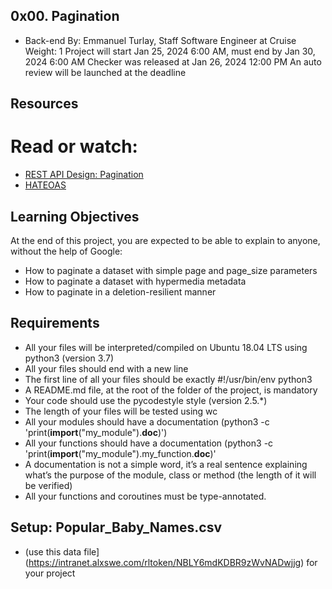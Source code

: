 ## 0x00. Pagination
 * Back-end
 By: Emmanuel Turlay, Staff Software Engineer at Cruise
 Weight: 1
 Project will start Jan 25, 2024 6:00 AM, must end by Jan 30, 2024 6:00 AM
 Checker was released at Jan 26, 2024 12:00 PM
 An auto review will be launched at the deadline
  

## Resources
# Read or watch:

 * [REST API Design: Pagination](https://intranet.alxswe.com/rltoken/7Kdzi9CH1LdSfNQ4RaJUQw)
 * [HATEOAS](https://intranet.alxswe.com/rltoken/tfzcEbTSdMYSYxsspJH_oA)

## Learning Objectives
At the end of this project, you are expected to be able to explain to anyone, without the help of Google:

 * How to paginate a dataset with simple page and page_size parameters
 * How to paginate a dataset with hypermedia metadata
 * How to paginate in a deletion-resilient manner

## Requirements
 * All your files will be interpreted/compiled on Ubuntu 18.04 LTS using python3 (version 3.7)
 * All your files should end with a new line
 * The first line of all your files should be exactly #!/usr/bin/env python3
 * A README.md file, at the root of the folder of the project, is mandatory
 * Your code should use the pycodestyle style (version 2.5.*)
 * The length of your files will be tested using wc
 * All your modules should have a documentation (python3 -c 'print(__import__("my_module").__doc__)')
 * All your functions should have a documentation (python3 -c 'print(__import__("my_module").my_function.__doc__)'
 * A documentation is not a simple word, it’s a real sentence explaining what’s the purpose of the  module, class or method (the length of it will be verified)
 * All your functions and coroutines must be type-annotated.
## Setup: Popular_Baby_Names.csv
 * (use this data file](https://intranet.alxswe.com/rltoken/NBLY6mdKDBR9zWvNADwjjg) for your project